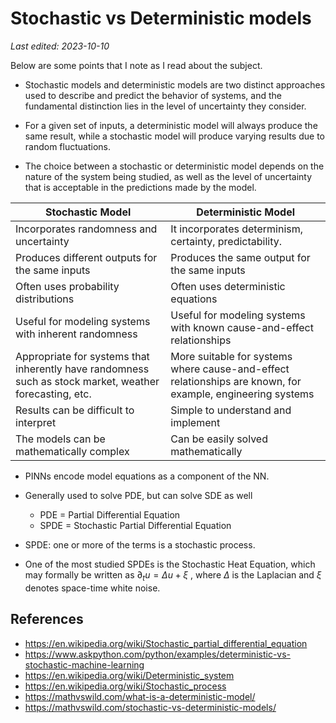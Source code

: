# Stochastic vs Deterministic models

*Last edited: 2023-10-10*

Below are some points that I note as I read about the subject.

- Stochastic models and deterministic models are two distinct approaches used to describe and predict the behavior of systems, and the fundamental distinction lies in the level of uncertainty they consider.

- For a given set of inputs, a deterministic model will always produce the same result, while a stochastic model will produce varying results due to random fluctuations.

- The choice between a stochastic or deterministic model depends on the 
  nature of the system being studied, as well as the level of uncertainty 
  that is acceptable in the predictions made by the model.

| Stochastic Model                                                                                        | Deterministic Model                                                                                        |
| ------------------------------------------------------------------------------------------------------- | ---------------------------------------------------------------------------------------------------------- |
| Incorporates randomness and uncertainty                                                                 | It incorporates determinism, certainty, predictability.                                                    |
| Produces different outputs for the same inputs                                                          | Produces the same output for the same inputs                                                               |
| Often uses probability distributions                                                                    | Often uses deterministic equations                                                                         |
| Useful for modeling systems with inherent randomness                                                    | Useful for modeling systems with known cause-and-effect relationships                                      |
| Appropriate for systems that inherently have randomness such as stock market, weather forecasting, etc. | More suitable for systems where cause-and-effect relationships are known, for example, engineering systems |
| Results can be difficult to interpret                                                                   | Simple to understand and implement                                                                         |
| The models can be mathematically complex                                                                | Can be easily solved mathematically                                                                        |

- PINNs encode model equations as a component of the NN.

- Generally used to solve PDE, but can solve SDE as well
  
     - PDE = Partial Differential Equation
     - SPDE = Stochastic Partial Differential Equation

- SPDE: one or more of the terms is a stochastic process.

- One of the most studied SPDEs is the Stochastic Heat Equation, which may formally be written as $\partial _{t}u=\Delta u+\xi$ , where $\Delta$ is the Laplacian and $\xi$ denotes space-time white noise.

## References

- <https://en.wikipedia.org/wiki/Stochastic_partial_differential_equation>
- <https://www.askpython.com/python/examples/deterministic-vs-stochastic-machine-learning>
- <https://en.wikipedia.org/wiki/Deterministic_system>
- <https://en.wikipedia.org/wiki/Stochastic_process>
- <https://mathvswild.com/what-is-a-deterministic-model/>
- <https://mathvswild.com/stochastic-vs-deterministic-models/>
